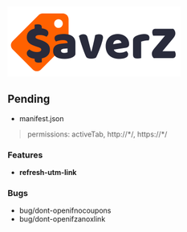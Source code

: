 ![$averZ Logo](/images/saverz-v2.png)

## Pending
- manifest.json
> permissions: activeTab, http://\*/,  https://\*/

### Features
- **refresh-utm-link**

### Bugs
- bug/dont-openifnocoupons
- bug/dont-openifzanoxlink
